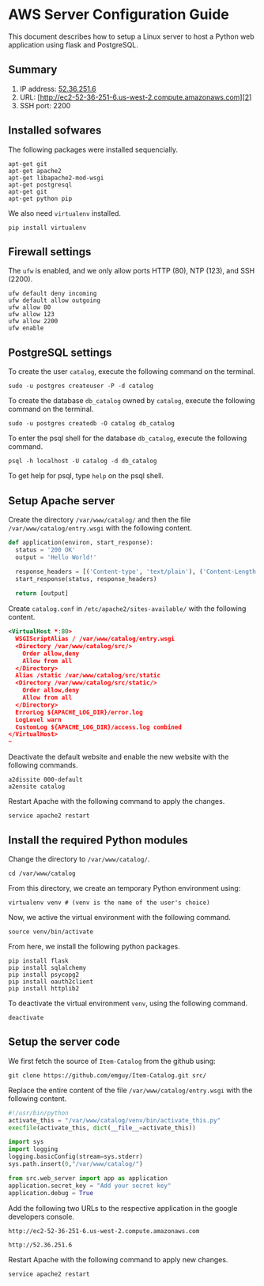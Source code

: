 # AWS Server Configuration Guide

This document describes how to setup a Linux server to host a Python web application using flask and PostgreSQL. 

## Summary
1. IP address: [52.36.251.6][1]
2. URL: [http://ec2-52-36-251-6.us-west-2.compute.amazonaws.com][2]
3. SSH port: 2200

## Installed sofwares

The following packages were installed sequencially. 

```
apt-get git
apt-get apache2
apt-get libapache2-mod-wsgi
apt-get postgresql
apt-get git
apt-get python pip
```
We also need `virtualenv` installed. 
```
pip install virtualenv
```

## Firewall settings
The `ufw` is enabled, and we only allow ports HTTP (80), NTP (123), and SSH (2200). 
```
ufw default deny incoming
ufw default allow outgoing
ufw allow 80
ufw allow 123
ufw allow 2200
ufw enable
```

## PostgreSQL settings

To create the user `catalog`, execute the following command on the terminal.

```
sudo -u postgres createuser -P -d catalog
```

To create the database `db_catalog` owned by `catalog`, execute the following command on the terminal.

```
sudo -u postgres createdb -O catalog db_catalog
```

To enter the psql shell for the database `db_catalog`, execute the following command.

```
psql -h localhost -U catalog -d db_catalog
```

To get help for psql, type `help` on the psql shell. 

## Setup Apache server
Create the directory `/var/www/catalog/` and then the file `/var/www/catalog/entry.wsgi` with the following content.
```python
def application(environ, start_response):
  status = '200 OK'
  output = 'Hello World!'

  response_headers = [('Content-type', 'text/plain'), ('Content-Length', str(len(output)))]
  start_response(status, response_headers)
  
  return [output]
```
Create `catalog.conf` in `/etc/apache2/sites-available/` with the following content.
```xml
<VirtualHost *:80>
  WSGIScriptAlias / /var/www/catalog/entry.wsgi
  <Directory /var/www/catalog/src/>
    Order allow,deny
    Allow from all
  </Directory>
  Alias /static /var/www/catalog/src/static
  <Directory /var/www/catalog/src/static/>
    Order allow,deny
    Allow from all
  </Directory>
  ErrorLog ${APACHE_LOG_DIR}/error.log
  LogLevel warn
  CustomLog ${APACHE_LOG_DIR}/access.log combined
</VirtualHost>
~
```

Deactivate the default website and enable the new website with the following commands.
```
a2dissite 000-default
a2ensite catalog
```
Restart Apache with the following command to apply the changes.
```
service apache2 restart
```

## Install the required Python modules

Change the directory to `/var/www/catalog/`.
```
cd /var/www/catalog
```
From this directory, we create an temporary Python environment using:
```
virtualenv venv # (venv is the name of the user's choice)
```
Now, we active the virtual environment with the following command.
```
source venv/bin/activate
```
From here, we install the following python packages.
```
pip install flask
pip install sqlalchemy
pip install psycopg2
pip install oauth2client
pip install httplib2
```
To deactivate the virtual environment `venv`, using the following command.
```
deactivate
```

## Setup the server code
We first fetch the source of `Item-Catalog` from the github using:
```
git clone https://github.com/emguy/Item-Catalog.git src/
```
Replace the entire content of the file `/var/www/catalog/entry.wsgi` with the following content.
```python
#!/usr/bin/python
activate_this = "/var/www/catalog/venv/bin/activate_this.py"
execfile(activate_this, dict(__file__=activate_this))

import sys
import logging
logging.basicConfig(stream=sys.stderr)
sys.path.insert(0,"/var/www/catalog/")

from src.web_server import app as application
application.secret_key = "Add your secret key"
application.debug = True
```
Add the following two URLs to the respective application in the google developers console.
```
http://ec2-52-36-251-6.us-west-2.compute.amazonaws.com
```
```
http://52.36.251.6
```
Restart Apache with the following command to apply new changes.
```
service apache2 restart
```

[1]:http://52.36.251.6
[2]:http://ec2-52-36-251-6.us-west-2.compute.amazonaws.com


